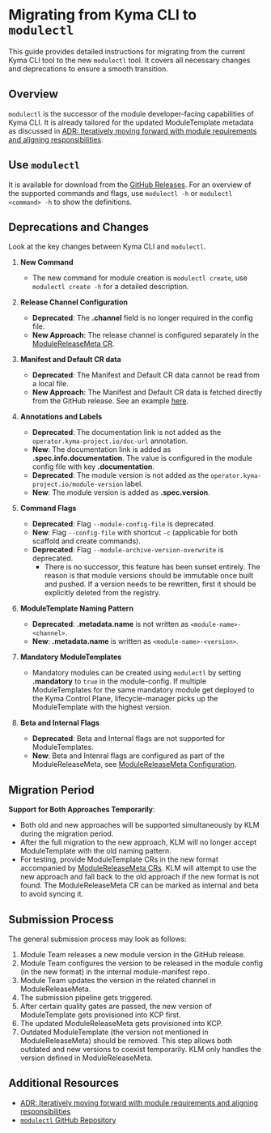 # Migrating from Kyma CLI to `modulectl`

This guide provides detailed instructions for migrating from the current Kyma CLI tool to the new `modulectl` tool.
It covers all necessary changes and deprecations to ensure a smooth transition.

## Overview

`modulectl` is the successor of the module developer-facing capabilities of Kyma CLI.
It is already tailored for the updated ModuleTemplate metadata as discussed in [ADR: Iteratively moving forward with module requirements and aligning responsibilities](https://github.com/kyma-project/lifecycle-manager/issues/1681).

## Use `modulectl`

It is available for download from the [GitHub Releases](https://github.com/kyma-project/modulectl/releases).
For an overview of the supported commands and flags, use `modulectl -h` or `modulectl <command> -h` to show the definitions.

## Deprecations and Changes

Look at the key changes between Kyma CLI and `modulectl`.

1. **New Command**

   - The new command for module creation is `modulectl create`, use `modulectl create -h` for a detailed description. 

2. **Release Channel Configuration**

   - **Deprecated**: The **.channel** field is no longer required in the config file.
   - **New Approach**: The release channel is configured separately in the [ModuleReleaseMeta CR](https://github.com/kyma-project/lifecycle-manager/blob/main/docs/contributor/resources/05-modulereleasemeta.md).

3. **Manifest and Default CR data**

   - **Deprecated**: The Manifest and Default CR data cannot be read from a local file.
   - **New Approach**: The Manifest and Default CR data is fetched directly from the GitHub release. See an example [here](https://github.com/kyma-project/modulectl/blob/91e01856b944fda0d5595843e040bca26416abdc/tests/e2e/create/testdata/moduleconfig/valid/with-defaultcr.yaml#L3-L4).

4. **Annotations and Labels**

   - **Deprecated**: The documentation link is not added as the `operator.kyma-project.io/doc-url` annotation.
   - **New**: The documentation link is added as **.spec.info.documentation**. The value is configured in the module config file with key **.documentation**.
   - **Deprecated**: The module version is not added as the `operator.kyma-project.io/module-version` label.
   - **New**: The module version is added as **.spec.version**.

5. **Command Flags**

   - **Deprecated**: Flag `--module-config-file` is deprecated.
   - **New**: Flag `--config-file` with shortcut `-c` (applicable for both scaffold and create commands).
   - **Deprecated**: Flag `--module-archive-version-overwrite` is deprecated.
     - There is no successor, this feature has been sunset entirely. The reason is that module versions should be immutable once built and pushed. If a version needs to be rewritten, first it should be explicitly deleted from the registry.

6. **ModuleTemplate Naming Pattern**

   - **Deprecated**: **.metadata.name** is not written as `<module-name>-<channel>`.
   - **New**: **.metadata.name** is written as `<module-name>-<version>`.

7. **Mandatory ModuleTemplates**

   - Mandatory modules can be created using `modulectl` by setting **.mandatory** to `true` in the module-config. If multiple ModuleTemplates for the same mandatory module get deployed to the Kyma Control Plane, lifecycle-manager picks up the ModuleTemplate with the highest version.

8. **Beta and Internal Flags**

   - **Deprecated**: Beta and Internal flags are not supported for ModuleTemplates.
   - **New**: Beta and Intenral flags are configured as part of the ModuleReleaseMeta, see [ModuleReleaseMeta Configuration](https://github.com/kyma-project/lifecycle-manager/blob/main/docs/contributor/resources/05-modulereleasemeta.md#configuration).

## Migration Period

**Support for Both Approaches Temporarily**: 

- Both old and new approaches will be supported simultaneously by KLM during the migration period.
- After the full migration to the new approach, KLM will no longer accept ModuleTemplate with the old naming pattern.
- For testing, provide ModuleTemplate CRs in the new format accompanied by [ModuleReleaseMeta CRs](https://github.com/kyma-project/lifecycle-manager/blob/main/docs/contributor/resources/05-modulereleasemeta.md). KLM will attempt to use the new approach and fall back to the old approach if the new format is not found. The ModuleReleaseMeta CR can be marked as internal and beta to avoid syncing it.

## Submission Process

The general submission process may look as follows:

1. Module Team releases a new module version in the GitHub release.
2. Module Team configures the version to be released in the module config (in the new format) in the internal module-manifest repo.
3. Module Team updates the version in the related channel in ModuleReleaseMeta.
4. The submission pipeline gets triggered.
5. After certain quality gates are passed, the new version of ModuleTemplate gets provisioned into KCP first.
6. The updated ModuleReleaseMeta gets provisioned into KCP.
7. Outdated ModuleTemplate (the version not mentioned in ModuleReleaseMeta) should be removed. This step allows both outdated and new versions to coexist temporarily. KLM only handles the version defined in ModuleReleaseMeta.

## Additional Resources

- [ADR: Iteratively moving forward with module requirements and aligning responsibilities](https://github.com/kyma-project/lifecycle-manager/issues/1681)
- [`modulectl` GitHub Repository](https://github.com/kyma-project/modulectl)
